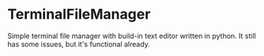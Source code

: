 # TerminalFileManager
Simple terminal file manager with build-in text editor written in python. It still has some issues, but it's functional already.
